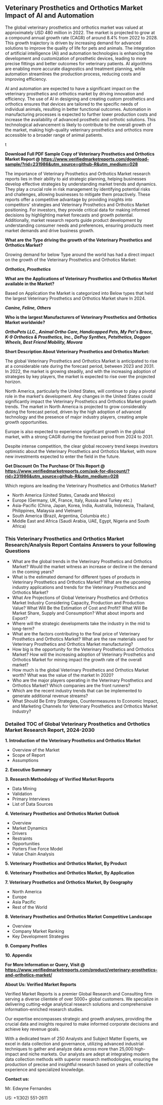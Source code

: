 <h2>Veterinary Prosthetics and Orthotics Market Impact of AI and Automation</h2><p>The global veterinary prosthetics and orthotics market was valued at approximately USD 480 million in 2022. The market is projected to grow at a compound annual growth rate (CAGR) of around 8.4% from 2022 to 2028. This growth trajectory is driven by increasing demand for advanced solutions to improve the quality of life for pets and animals. The integration of artificial intelligence (AI) and automation technologies is enhancing the development and customization of prosthetic devices, leading to more precise fittings and better outcomes for veterinary patients. AI algorithms are enabling more accurate diagnostics and treatment planning, while automation streamlines the production process, reducing costs and improving efficiency.</p><p>AI and automation are expected to have a significant impact on the veterinary prosthetics and orthotics market by driving innovation and efficiency. The use of AI in designing and creating custom prosthetics and orthotics ensures that devices are tailored to the specific needs of individual animals, resulting in better functional outcomes. Automation in manufacturing processes is expected to further lower production costs and increase the availability of advanced prosthetic and orthotic solutions. This technological advancement is likely to contribute to the overall growth of the market, making high-quality veterinary prosthetics and orthotics more accessible to a broader range of animal patients.</p>t</p><p id="" class=""><strong>Download Full PDF Sample Copy of Veterinary Prosthetics and Orthotics Market Report @ <a href="https://www.verifiedmarketreports.com/download-sample/?rid=231986&utm_source=github-R&utm_medium=028" target="_blank">https://www.verifiedmarketreports.com/download-sample/?rid=231986&utm_source=github-R&utm_medium=028</a></strong></p><p>The importance of&nbsp;Veterinary Prosthetics and Orthotics Market research reports lies in their ability to aid strategic planning, helping businesses develop effective strategies by understanding market trends and dynamics. They play a crucial role in risk management by identifying potential risks and challenges, allowing businesses to mitigate them proactively. These reports offer a competitive advantage by providing insights into competitors' strategies and Veterinary Prosthetics and Orthotics Market positioning. For investors, they provide critical data for making informed decisions by highlighting market forecasts and growth potential. Additionally, market research reports guide product development by understanding consumer needs and preferences, ensuring products meet market demands and drive business growth.</p><p><strong>What are the&nbsp;Type driving the growth of the Veterinary Prosthetics and Orthotics Market?</strong></p><p id="" class="">Growing demand for below Type around the world has had a direct impact on the growth of the Veterinary Prosthetics and Orthotics Market:</p><em><strong>Orthotics, Prosthetics</strong></em></p><strong>What are the&nbsp;Applications&nbsp;of Veterinary Prosthetics and Orthotics Market available in the Market?</strong></p><p id="" class="">Based on Application the Market is categorized into Below types that held the largest Veterinary Prosthetics and Orthotics Market share In 2024.</p><em><strong>Canine, Feline, Others</strong></em></p><strong>Who is the largest Manufacturers of Veterinary Prosthetics and Orthotics Market worldwide?</strong></p><p><em><strong>OrthoPets LLC., Animal Ortho Care, Handicapped Pets, My Pet's Brace, K-9 Orthotics & Prosthetics, Inc., DePuy Synthes, Petsthetics, Doggon Wheels, Best Friend Mobility, Movora</strong></em></p><p id="" class=""><strong>Short Description About Veterinary Prosthetics and Orthotics Market:</strong></p><p>The global Veterinary Prosthetics and Orthotics Market is anticipated to rise at a considerable rate during the forecast period, between 2023 and 2031. In 2022, the market is growing steadily, and with the increasing adoption of strategies by key players, the market is expected to rise over the projected horizon.</p><p>North America, particularly the United States, will continue to play a pivotal role in the market's development. Any changes in the United States could significantly impact the Veterinary Prosthetics and Orthotics Market growth trends. The market in North America is projected to grow considerably during the forecast period, driven by the high adoption of advanced technology and the presence of major industry players, creating ample growth opportunities.</p><p>Europe is also expected to experience significant growth in the global market, with a strong CAGR during the forecast period from 2024 to 2031.</p><p>Despite intense competition, the clear global recovery trend keeps investors optimistic about the Veterinary Prosthetics and Orthotics Market, with more new investments expected to enter the field in the future.</p><p id="" class=""><strong>Get Discount On The Purchase Of This Report @ <a href="https://www.verifiedmarketreports.com/ask-for-discount/?rid=231986&utm_source=github-R&utm_medium=028" target="_blank">https://www.verifiedmarketreports.com/ask-for-discount/?rid=231986&utm_source=github-R&utm_medium=028</a></strong></p>Which regions are leading the Veterinary Prosthetics and Orthotics Market?</p><ul><li>North America (United States, Canada and Mexico)</li><li>Europe (Germany, UK, France, Italy, Russia and Turkey etc.)</li><li>Asia-Pacific (China, Japan, Korea, India, Australia, Indonesia, Thailand, Philippines, Malaysia and Vietnam)</li><li>South America (Brazil, Argentina, Columbia etc.)</li><li>Middle East and Africa (Saudi Arabia, UAE, Egypt, Nigeria and South Africa)</li></ul><h3 id="" class="">This Veterinary Prosthetics and Orthotics Market Research/Analysis Report Contains Answers to your following Questions</h3><ul><li>What are the global trends in the Veterinary Prosthetics and Orthotics Market? Would the market witness an increase or decline in the demand in the coming years?</li><li>What is the estimated demand for different types of products in Veterinary Prosthetics and Orthotics Market? What are the upcoming industry applications and trends for the Veterinary Prosthetics and Orthotics Market?</li><li>What Are Projections of Global Veterinary Prosthetics and Orthotics Market Industry Considering Capacity, Production and Production Value? What Will Be the Estimation of Cost and Profit? What Will Be Market Share, Supply and Consumption? What about imports and Export?</li><li>Where will the strategic developments take the industry in the mid to long-term?</li><li>What are the factors contributing to the final price of Veterinary Prosthetics and Orthotics Market? What are the raw materials used for Veterinary Prosthetics and Orthotics Market manufacturing?</li><li>How big is the opportunity for the Veterinary Prosthetics and Orthotics Market? How will the increasing adoption of Veterinary Prosthetics and Orthotics Market for mining impact the growth rate of the overall market?</li><li>How much is the global Veterinary Prosthetics and Orthotics Market worth? What was the value of the market In 2020?</li><li>Who are the major players operating in the Veterinary Prosthetics and Orthotics Market? Which companies are the front runners?</li><li>Which are the recent industry trends that can be implemented to generate additional revenue streams?</li><li>What Should Be Entry Strategies, Countermeasures to Economic Impact, and Marketing Channels for Veterinary Prosthetics and Orthotics Market Industry?</li></ul><h3 id="" class="">Detailed TOC of Global Veterinary Prosthetics and Orthotics Market Research Report, 2024-2030</h3><p id="" class=""><strong>1. Introduction of the Veterinary Prosthetics and Orthotics Market</strong></p><ul><li>Overview of the Market</li><li>Scope of Report</li><li>Assumptions</li></ul><p id="" class=""><strong>2. Executive Summary</strong></p><p id="" class=""><strong>3. Research Methodology of Verified Market Reports</strong></p><ul><li>Data Mining</li><li>Validation</li><li>Primary Interviews</li><li>List of Data Sources</li></ul><p id="" class=""><strong>4. Veterinary Prosthetics and Orthotics Market Outlook</strong></p><ul><li>Overview</li><li>Market Dynamics</li><li>Drivers</li><li>Restraints</li><li>Opportunities</li><li>Porters Five Force Model</li><li>Value Chain Analysis</li></ul><p id="" class=""><strong>5. Veterinary Prosthetics and Orthotics Market, By Product</strong></p><p id="" class=""><strong>6. Veterinary Prosthetics and Orthotics Market, By Application</strong></p><p id="" class=""><strong>7. Veterinary Prosthetics and Orthotics Market, By Geography</strong></p><ul><li>North America</li><li>Europe</li><li>Asia Pacific</li><li>Rest of the World</li></ul><p id="" class=""><strong>8. Veterinary Prosthetics and Orthotics Market Competitive Landscape</strong></p><ul><li>Overview</li><li>Company Market Ranking</li><li>Key Development Strategies</li></ul><p id="" class=""><strong>9. Company Profiles</strong></p><p id="" class=""><strong>10. Appendix</strong></p><p id="" class=""><strong>For More Information or Query, Visit @ <a href="https://www.verifiedmarketreports.com/product/veterinary-prosthetics-and-orthotics-market/" target="_blank">https://www.verifiedmarketreports.com/product/veterinary-prosthetics-and-orthotics-market/</a></strong></p><p id="" class=""><strong>About Us: Verified Market Reports</strong></p><p id="" class="">Verified Market Reports is a premier Global Research and Consulting firm serving a diverse clientele of over 5000+ global customers. We specialize in delivering cutting-edge analytical research solutions and comprehensive information-enriched research studies.</p><p id="" class="">Our expertise encompasses strategic and growth analyses, providing the crucial data and insights required to make informed corporate decisions and achieve key revenue goals.</p><p id="" class="">With a dedicated team of 250 Analysts and Subject Matter Experts, we excel in data collection and governance, utilizing advanced industrial techniques to gather and analyze data across more than 25,000 high-impact and niche markets. Our analysts are adept at integrating modern data collection methods with superior research methodologies, ensuring the production of precise and insightful research based on years of collective experience and specialized knowledge.</p><p id="" class=""><strong>Contact us:</strong></p><p id="" class="">Mr. Edwyne Fernandes</p><p id="" class="">US: +1(302) 551-2611</p>